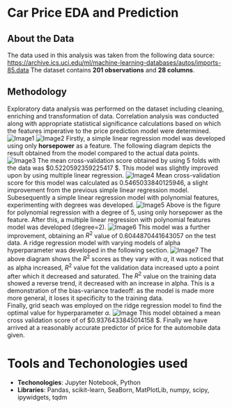 # Car Price EDA and Prediction
## About the Data
The data used in this analysis was taken from the following data source: <a href="https://archive.ics.uci.edu/ml/machine-learning-databases/autos/imports-85.data" target="_blank">https://archive.ics.uci.edu/ml/machine-learning-databases/autos/imports-85.data</a>
The dataset contains <b>201 observations</b> and <b>28 columns</b>.
## Methodology
Exploratory data analysis was performed on the dataset including cleaning, enriching and transformation of data. Correlation analysis was conducted along with appropriate statistical significance calculations based on which the features imperative to the price prediction model were determined.
![Image1](imgs/correlation_heatmap.png)
![Image2](imgs/pairplot.png)
Firstly, a simple linear regression model was developed using only <b>horsepower</b> as a feature. The following diagram depicts the result obtained from the model compared to the actual data points.
![Image3](imgs/slr.png)
The mean cross-validation score obtained by using 5 folds with the data was $0.5220592359225417 $. This model was slightly improved upon by using multiple linear regression.
![Image4](imgs/mlr-train.png)
Mean cross-validation score for this model was calculated as $0.5465033840125946$,  a slight improvement from the previous simple linear regression model. Subesequently a simple linear regression model with polynomial features, experimenting with degrees was developed.
![Image5](imgs/plr-deg5.png)
Above is the figure for polynomial regression with  a degree of 5, using only horsepower as the feature. After this, a multiple linear regression with polynomial features model was developed (degree=2).
![Image6](imgs/mplr-deg2.png)
This model was a further improvement, obtaining an $R^2$ value of $0.6044870441643057$ on the test data. A ridge regression model with varying models of alpha hyperparameter was developed in the following section.
![Image7](imgs/R2valuealpha.png)
The above diagram shows the $R^2$ scores as they vary with $\alpha$, it was noticed that as alpha increased, $R^2$ value fot the validation data increased upto a point after which it decreased and saturated. The $R^2$ value on the training data showed a reverse trend, it decreased with an increase in alpha. This is a demonstration of the bias-variance tradeoff: as the model is made more more general, it loses it specificity to the training data. <br>
Finally, grid seach was employed on the ridge regression model to find the optimal value for hyperparameter $\alpha$.
![Image](imgs/gridsearch.png)
This model obtained a mean cross validation score of of $0.9376433845014158
$. Finally we have arrived at a reasonably accurate predictor of price for the automobile data given.
# Tools and Techonologies used
<ul>
<li><b>Techonologies</b>: Jupyter Notebook, Python
<li><b>Libraries</b>: Pandas, scikit-learn, SeaBorn, MatPlotLib, numpy, scipy, ipywidgets, tqdm
</ul>
